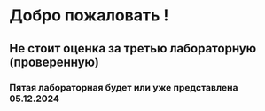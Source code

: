 # Добро пожаловать !
## Не стоит оценка за третью лабораторную (проверенную)
### Пятая лабораторная будет или уже представлена 05.12.2024